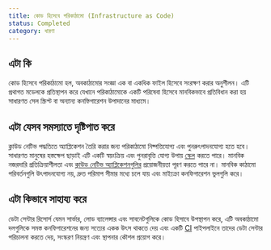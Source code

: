 ```yaml
---
title: কোড হিসেবে পরিকাঠামো (Infrastructure as Code)
status: Completed
category: ধারণা
---
```


## এটা কি

কোড হিসেবে পরিকাঠামো হল, অবকাঠামোর সংজ্ঞা এক বা একধিক ফাইল হিসেবে সংরক্ষণ করার অনুশীলন। এটি প্রথাগত মডেলকে প্রতিস্থাপন করে যেখানে পরিকাঠামোকে একটি পরিষেবা হিসেবে মানবিকভাবে প্রতিবিধান করা হয় সাধারণত সেল স্ক্রিপ্ট বা অন্যান্য কনফিগারেশন উপাদানের মাধ্যমে।

## এটা যেসব সমস্যাতে দৃষ্টিপাত করে

ক্লাউড নেটিভ পদ্ধতিতে অ্যাপ্লিকেশন তৈরি করার জন্য পরিকাঠামো নিষ্পত্তিযোগ্য এবং পুনরুৎপাদনযোগ্য হতে হবে। সাধারণত মানুষের হস্তক্ষেপ ছাড়াই এটি একটি স্বয়ংক্রিয় এবং পুনরাবৃত্তি যোগ্য উপায় [স্কেল](/bn/scalability/) করতে পারে। মানবিক নজরদারি প্রতিক্রিয়াশীলতা এবং [ক্লাউড নেটিভ অ্যাপ্লিকেশনগুলির](/bn/cloud-native-apps/) প্রয়োজনীয়তা পূরণ করতে পারে না। মানবিক কাঠামো পরিবর্তনগুলি উৎপাদনযোগ্য নয়, দ্রুত পরিমাপ সীমার মধ্যে চলে যায় এবং মাইক্রো কনফিগারেশন ভুলগুলি করে।

## এটা কিভাবে সাহায্য করে

ডেটা সেন্টার রিসোর্স যেমন সার্ভার, লোড ব্যালেন্সার এবং সাবনেটগুলিকে কোড হিসাবে উপস্থাপন করে, এটি অবকাঠামো দলগুলিকে সমস্ত কনফিগারেশনের জন্য সত্যের একক উৎস থাকতে দেয় এবং একটি [CI](/bn/continuous-integration/) পাইপলাইনে তাদের ডেটা সেন্টার পরিচালনা করতে দেয়, সংস্করণ নিয়ন্ত্রণ এবং স্থাপনার কৌশল প্রয়োগ করে।
